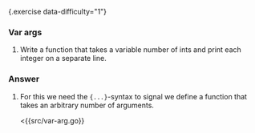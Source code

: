 {.exercise data-difficulty="1"}
### Var args

1.  Write a function that takes a variable number of ints and print each integer on a separate line.


### Answer
1.  For this we need the `{...}`-syntax to signal we define a
    function that takes an arbitrary number of arguments.

    <{{src/var-arg.go}}
